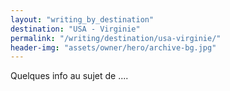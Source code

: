 ```yaml
---
layout: "writing_by_destination"
destination: "USA - Virginie"
permalink: "/writing/destination/usa-virginie/"
header-img: "assets/owner/hero/archive-bg.jpg"
---
```


Quelques info au sujet de ....